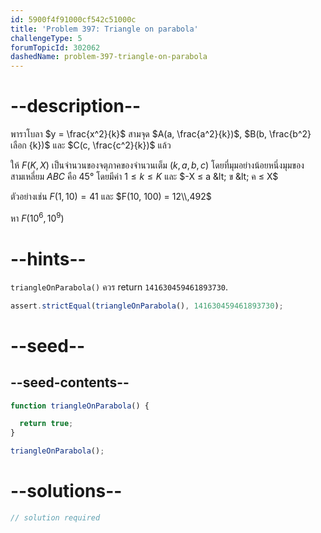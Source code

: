 ```yaml
---
id: 5900f4f91000cf542c51000c
title: 'Problem 397: Triangle on parabola'
challengeType: 5
forumTopicId: 302062
dashedName: problem-397-triangle-on-parabola
---
```


# --description--

พาราโบลา $y = \frac{x^2}{k}$ สามจุด $A(a, \frac{a^2}{k})$, $B(b, \frac{b^2} เลือก {k})$ และ $C(c, \frac{c^2}{k})$ แล้ว

ให้ $F(K, X)$ เป็นจำนวนของจตุภาคของจำนวนเต็ม $(k, a, b, c)$ โดยที่มุมอย่างน้อยหนึ่งมุมของสามเหลี่ยม $ABC$ คือ 45° โดยมีค่า $1 ≤ k ≤ K$ และ $-X ≤ a &lt; ข &lt; ค ≤ X$

ตัวอย่างเช่น $F(1, 10) = 41$ และ $F(10, 100) = 12\\,492$

หา $F({10}^6, {10}^9)$

# --hints--

`triangleOnParabola()` ควร return `141630459461893730`.

```js
assert.strictEqual(triangleOnParabola(), 141630459461893730);
```

# --seed--

## --seed-contents--

```js
function triangleOnParabola() {

  return true;
}

triangleOnParabola();
```

# --solutions--

```js
// solution required
```
